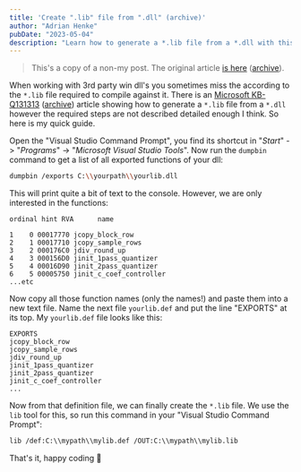 ```yaml
---
title: 'Create ".lib" file from ".dll" (archive)'
author: "Adrian Henke"
pubDate: "2023-05-04"
description: "Learn how to generate a *.lib file from a *.dll with this comprehensive guide. Using the Visual Studio Command Prompt and Microsoft's recommended tools, this article walks you through the steps for a seamless process. Perfect for developers working with 3rd party win dll's."
---
```


> This's a copy of a non-my post. The original article [is here](https://adrianhenke.wordpress.com/2008/12/05/create-lib-file-from-dll/) ([archive](https://web.archive.org/web/20161118122539/https://adrianhenke.wordpress.com/2008/12/05/create-lib-file-from-dll/)).

When working with 3rd party win dll's you sometimes miss the according to the `*.lib` file required to compile against it. There is an [Microsoft KB-Q131313](http://support.microsoft.com/?scid=kb%3Ben-us%3B131313&x=1&y=15) ([archive](https://jeffpar.github.io/kbarchive/kb/131/Q131313/)) article showing how to generate a `*.lib` file from a `*.dll` however the required steps are not described detailed enough I think. So here is my quick guide.

Open the "Visual Studio Command Prompt", you find its shortcut in "_Start_" -> "_Programs_" -> "_Microsoft Visual Studio Tools_". Now run the `dumpbin` command to get a list of all exported functions of your dll:

```bash
dumpbin /exports C:\\yourpath\\yourlib.dll
```

This will print quite a bit of text to the console. However, we are only interested in the functions:

```
ordinal hint RVA      name

1    0 00017770 jcopy_block_row
2    1 00017710 jcopy_sample_rows
3    2 000176C0 jdiv_round_up
4    3 000156D0 jinit_1pass_quantizer
5    4 00016D90 jinit_2pass_quantizer
6    5 00005750 jinit_c_coef_controller
...etc
```

Now copy all those function names (only the names!) and paste them into a new text file. Name the next file `yourlib.def` and put the line "EXPORTS" at its top. My `yourlib.def` file looks like this:

```
EXPORTS
jcopy_block_row
jcopy_sample_rows
jdiv_round_up
jinit_1pass_quantizer
jinit_2pass_quantizer
jinit_c_coef_controller
...
```

Now from that definition file, we can finally create the `*.lib` file. We use the `lib` tool for this, so run this command in your "Visual Studio Command Prompt":

```bash
lib /def:C:\\mypath\\mylib.def /OUT:C:\\mypath\\mylib.lib
```

That's it, happy coding 🙂
